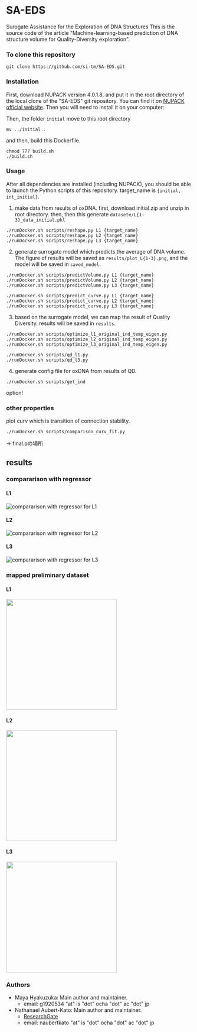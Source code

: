 # SA-EDS
Surogate Assistance for the Exploration of DNA Structures
This is the source code of the article "Machine-learning-based prediction of DNA structure volume for Quality-Diversity exploration".

### To clone this repository
```
git clone https://github.com/si-tm/SA-EDS.git
```
### Installation
First, download NUPACK version 4.0.1.8, and put it in the root directory of the local clone of the "SA-EDS" git repository. You can find it on [NUPACK official website](https://www.nupack.org/). Then you will need to install it on your computer:
<!-- ```
tar xvf nupack-4.0.1.8.tar.gz
cd nupack-4.0.1.8
``` -->
Then, the folder `initial` move to this root directory
```
mv ../initial .
```
and then, build this Dockerfile.
<!-- ```
=======
cd oxDNA
mkdir build && cd build
cmake .. && make -j 20
cmake .. && make -j4
``` -->
```
chmod 777 build.sh
./build.sh
```

### Usage

After all dependencies are installed (including NUPACK), you should be able to launch the Python scripts of this repository.
target_name is `{initial, int_initial}`.

1. make data from results of oxDNA. 
first, download initial.zip and unzip in root directory.
then, 
then this generate `datasete/L{1-3}_data_initial.pkl`
```
./runDocker.sh scripts/reshape.py L1 {target_name}
./runDocker.sh scripts/reshape.py L2 {target_name}
./runDocker.sh scripts/reshape.py L3 {target_name}
```

2. generate surrogate model which predicts the average of DNA volume.
The figure of results will be saved as `results/plot_L{1-3}.png`, and the model will be saved in `saved_model`.
```
./runDocker.sh scripts/predictVolume.py L1 {target_name}
./runDocker.sh scripts/predictVolume.py L2 {target_name}
./runDocker.sh scripts/predictVolume.py L3 {target_name}

./runDocker.sh scripts/predict_curve.py L1 {target_name}
./runDocker.sh scripts/predict_curve.py L2 {target_name}
./runDocker.sh scripts/predict_curve.py L3 {target_name}
```

3. based on the surrogate model, we can map the result of Quality Diversity.
results will be saved in `results`.
```
./runDocker.sh scripts/optimize_l1_original_ind_temp_eigen.py 
./runDocker.sh scripts/optimize_l2_original_ind_temp_eigen.py 
./runDocker.sh scripts/optimize_l3_original_ind_temp_eigen.py 

./runDocker.sh scripts/qd_l1.py 
./runDocker.sh scripts/qd_l3.py 
```

4. generate config file for oxDNA from results of QD.
```
./runDocker.sh scripts/get_ind
```
option!

### other properties

plot curv which is transition of connection stability.
```
./runDocker.sh scripts/comparison_curv_fit.py
```
→ final.pの場所

## results
### compararison with regressor
#### L1
![compararison with regressor for L1](fig/regressor_scores_L1.png)  
#### L2
![compararison with regressor for L2](fig/regressor_scores_L2.png)  
#### L3
![compararison with regressor for L3](fig/regressor_scores_L3.png)  

### mapped preliminary dataset
#### L1
<img src="fig/performancesGrid_L1.png" width="300">

#### L2
<img src="fig/performancesGrid_L2.png" width="300">

#### L3
<img src="fig/performancesGrid_L3.png" width="300">


### Authors
- Maya Hyakuzuka: Main author and maintainer.
    - email: g1920534 "at" is "dot" ocha "dot" ac "dot" jp
- Nathanael Aubert-Kato: Main author and maintainer.
    - [ResearchGate](https://www.researchgate.net/profile/Nathanael-Aubert-Kato)
    - email: naubertkato "at" is "dot" ocha "dot" ac "dot" jp

